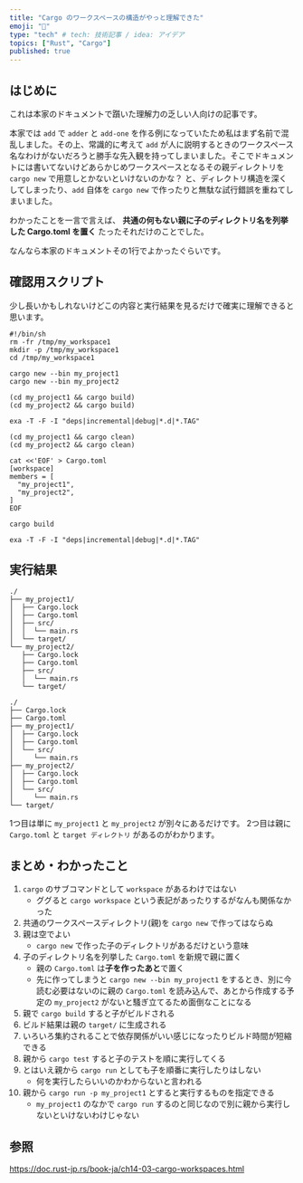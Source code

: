 ```yaml
---
title: "Cargo のワークスペースの構造がやっと理解できた"
emoji: "🦉"
type: "tech" # tech: 技術記事 / idea: アイデア
topics: ["Rust", "Cargo"]
published: true
---
```


## はじめに

これは本家のドキュメントで躓いた理解力の乏しい人向けの記事です。

本家では `add` で `adder` と `add-one` を作る例になっていたため私はまず名前で混乱しました。その上、常識的に考えて `add` が人に説明するときのワークスペース名なわけがないだろうと勝手な先入観を持ってしまいました。そこでドキュメントには書いてないけどあらかじめワークスペースとなるその親ディレクトリを `cargo new` で用意しとかないといけないのかな？ と、ディレクトリ構造を深くしてしまったり、`add` 自体を `cargo new` で作ったりと無駄な試行錯誤を重ねてしまいました。

わかったことを一言で言えば、
**共通の何もない親に子のディレクトリ名を列挙した Cargo.toml を置く**
たったそれだけのことでした。

なんなら本家のドキュメントその1行でよかったぐらいです。

## 確認用スクリプト

少し長いかもしれないけどこの内容と実行結果を見るだけで確実に理解できると思います。

```shell
#!/bin/sh
rm -fr /tmp/my_workspace1
mkdir -p /tmp/my_workspace1
cd /tmp/my_workspace1

cargo new --bin my_project1
cargo new --bin my_project2

(cd my_project1 && cargo build)
(cd my_project2 && cargo build)

exa -T -F -I "deps|incremental|debug|*.d|*.TAG"

(cd my_project1 && cargo clean)
(cd my_project2 && cargo clean)

cat <<'EOF' > Cargo.toml
[workspace]
members = [
  "my_project1",
  "my_project2",
]
EOF

cargo build

exa -T -F -I "deps|incremental|debug|*.d|*.TAG"
```

## 実行結果

```
./
├── my_project1/
│  ├── Cargo.lock
│  ├── Cargo.toml
│  ├── src/
│  │  └── main.rs
│  └── target/
└── my_project2/
   ├── Cargo.lock
   ├── Cargo.toml
   ├── src/
   │  └── main.rs
   └── target/
```

```
./
├── Cargo.lock
├── Cargo.toml
├── my_project1/
│  ├── Cargo.lock
│  ├── Cargo.toml
│  └── src/
│     └── main.rs
├── my_project2/
│  ├── Cargo.lock
│  ├── Cargo.toml
│  └── src/
│     └── main.rs
└── target/
```

1つ目は単に `my_project1` と `my_project2` が別々にあるだけです。
2つ目は親に `Cargo.toml` と `target ディレクトリ` があるのがわかります。

## まとめ・わかったこと

1. `cargo` のサブコマンドとして `workspace` があるわけではない
   - ググると `cargo workspace` という表記があったりするがなんも関係なかった
1. 共通のワークスペースディレクトリ(親)を `cargo new` で作ってはならぬ
1. 親は空でよい
   - `cargo new` で作った子のディレクトリがあるだけという意味
1. 子のディレクトリ名を列挙した `Cargo.toml` を新規で親に置く
   - 親の `Cargo.toml` は**子を作ったあと**で置く
   - 先に作ってしまうと `cargo new --bin my_project1` をするとき、別に今読む必要はないのに親の `Cargo.toml` を読み込んで、あとから作成する予定の `my_project2` がないと騷ぎ立てるため面倒なことになる
1. 親で `cargo build` すると子がビルドされる
1. ビルド結果は親の `target/` に生成される
1. いろいろ集約されることで依存関係がいい感じになったりビルド時間が短縮できる
1. 親から `cargo test` すると子のテストを順に実行してくる
1. とはいえ親から `cargo run` としても子を順番に実行したりはしない
   - 何を実行したらいいのかわからないと言われる
1. 親から `cargo run -p my_project1` とすると実行するものを指定できる
   - `my_project1` のなかで `cargo run` するのと同じなので別に親から実行しないといけないわけじゃない

## 参照

https://doc.rust-jp.rs/book-ja/ch14-03-cargo-workspaces.html

